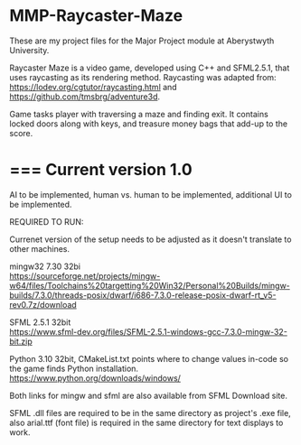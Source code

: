 # MMP-Raycaster-Maze
These are my project files for the Major Project module at Aberystwyth University.

Raycaster Maze is a video game, developed using C++ and SFML2.5.1, that uses raycasting as its rendering method. Raycasting was adapted from: https://lodev.org/cgtutor/raycasting.html
and
https://github.com/tmsbrg/adventure3d.

Game tasks player with traversing a maze and finding exit. It contains locked doors along with keys, and treasure money bags that add-up to the score.

===
Current version 1.0
==
AI to be implemented,
human vs. human to be implemented,
additional UI to be implemented.



REQUIRED TO RUN:

Currenet version of the setup needs to be adjusted as it doesn't translate to other machines.

mingw32 7.30 32bi\
https://sourceforge.net/projects/mingw-w64/files/Toolchains%20targetting%20Win32/Personal%20Builds/mingw-builds/7.3.0/threads-posix/dwarf/i686-7.3.0-release-posix-dwarf-rt_v5-rev0.7z/download

SFML 2.5.1 32bit\
https://www.sfml-dev.org/files/SFML-2.5.1-windows-gcc-7.3.0-mingw-32-bit.zip

Python 3.10 32bit, CMakeList.txt points where to change values in-code so the game finds Python installation.
https://www.python.org/downloads/windows/

Both links for mingw and sfml are also available from SFML Download site.

SFML .dll files are required to be in the same directory as project's .exe file, also
arial.ttf (font file) is required in the same directory for text displays to work.
